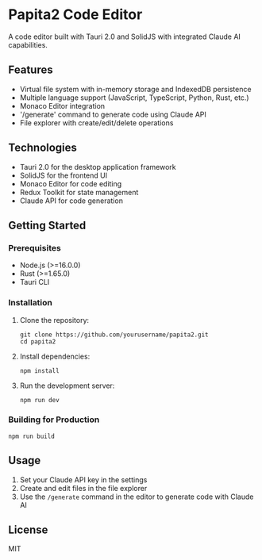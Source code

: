 # Papita2 Code Editor

A code editor built with Tauri 2.0 and SolidJS with integrated Claude AI capabilities.

## Features

- Virtual file system with in-memory storage and IndexedDB persistence
- Multiple language support (JavaScript, TypeScript, Python, Rust, etc.)
- Monaco Editor integration
- '/generate' command to generate code using Claude API
- File explorer with create/edit/delete operations

## Technologies

- Tauri 2.0 for the desktop application framework
- SolidJS for the frontend UI
- Monaco Editor for code editing
- Redux Toolkit for state management
- Claude API for code generation

## Getting Started

### Prerequisites

- Node.js (>=16.0.0)
- Rust (>=1.65.0)
- Tauri CLI

### Installation

1. Clone the repository:
   ```
   git clone https://github.com/yourusername/papita2.git
   cd papita2
   ```

2. Install dependencies:
   ```
   npm install
   ```

3. Run the development server:
   ```
   npm run dev
   ```

### Building for Production

```
npm run build
```

## Usage

1. Set your Claude API key in the settings
2. Create and edit files in the file explorer
3. Use the `/generate` command in the editor to generate code with Claude AI

## License

MIT